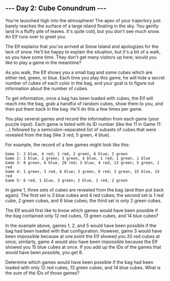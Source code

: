 ## --- Day 2: Cube Conundrum ---
You're launched high into the atmosphere! The apex of your trajectory just
barely reaches the surface of a large island floating in the sky. You
gently land in a fluffy pile of leaves. It's quite cold, but you don't see 
much snow. An Elf runs over to greet you.

The Elf explains that you've arrived at Snow Island and apologizes for the
lack of snow. He'll be happy to explain the situation, but it's a bit of a
walk, so you have some time. They don't get many visitors up here; would 
you like to play a game in the meantime?

As you walk, the Elf shows you a small bag and some cubes which are either 
red, green, or blue. Each time you play this game, he will hide a secret
number of cubes of each color in the bag, and your goal is to figure out 
information about the number of cubes.

To get information, once a bag has been loaded with cubes, the Elf will 
reach into the bag, grab a handful of random cubes, show them to you, and
then put them back in the bag. He'll do this a few times per game.

You play several games and record the information from each game (your 
puzzle input). Each game is listed with its ID number (like the 11 in
Game 11: ...) followed by a semicolon-separated list of subsets of cubes
that were revealed from the bag (like 3 red, 5 green, 4 blue).

For example, the record of a few games might look like this:

```
Game 1: 3 blue, 4 red; 1 red, 2 green, 6 blue; 2 green
Game 2: 1 blue, 2 green; 3 green, 4 blue, 1 red; 1 green, 1 blue
Game 3: 8 green, 6 blue, 20 red; 5 blue, 4 red, 13 green; 5 green, 1 red
Game 4: 1 green, 3 red, 6 blue; 3 green, 6 red; 3 green, 15 blue, 14 red
Game 5: 6 red, 1 blue, 3 green; 2 blue, 1 red, 2 green
```

In game 1, three sets of cubes are revealed from the bag (and then put back 
again). The first set is 3 blue cubes and 4 red cubes; the second set is 1
red cube, 2 green cubes, and 6 blue cubes; the third set is only 2 green 
cubes.

The Elf would first like to know which games would have been possible if 
the bag contained only 12 red cubes, 13 green cubes, and 14 blue cubes?

In the example above, games 1, 2, and 5 would have been possible if the bag
had been loaded with that configuration. However, game 3 would have been
impossible because at one point the Elf showed you 20 red cubes at once;
similarly, game 4 would also have been impossible because the Elf showed 
you 15 blue cubes at once. If you add up the IDs of the games that would 
have been possible, you get 8.

Determine which games would have been possible if the bag had been loaded 
with only 12 red cubes, 13 green cubes, and 14 blue cubes. What is the sum
of the IDs of those games?
